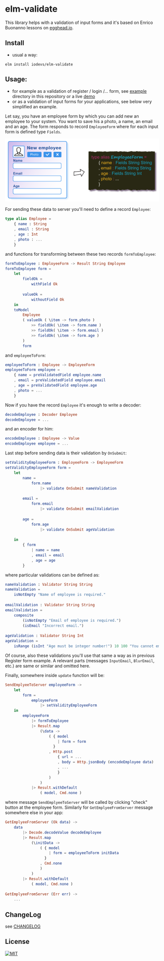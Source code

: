 # elm-validate
This library helps with a validation of input forms and it's based on Enrico Buonanno lessons on [egghead.io](https://egghead.io/courses/form-validation-in-elm/).

## Install
* usual a way:
```
elm install iodevs/elm-validate
```


## Usage:
* for example as a validation of register / login /... form, see [example](https://github.com/iodevs/elm-validate/tree/master/example) directory in this repository or a live [demo](https://iodevs.github.io/elm-validate/)
* or as a validation of input forms for your applications, see below very simplified an example.

Let say, you have an employee form by which you can add new an employee to your system. You want to save his a photo, a name, an email and an age. The form responds to record `EmployeeForm` where for each input form is defined type `Fields`.

![](docs/employee-example.png)

For sending these data to server you'll need to define a record `Employee`:

```elm
type alias Employee =
    { name : String
    , email : String
    , age : Int
    , photo : ...
    }
```

and functions for transforming between these two records `formToEmployee`:

```elm
formToEmployee : EmployeeForm -> Result String Employee
formToEmployee form =
    let
        fieldOk =
            withField Ok

        valueOk =
            withoutField Ok
    in
    toModel
        Employee
        ( valueOk ( \item -> form.photo )
            >> fieldOk( \item -> form.name )
            >> fieldOk( \item -> form.email )
            >> fieldOk( \item -> form.age )
        )
        form
```

and `employeeToForm`:

```elm
employeeToForm : Employee -> EmployeeForm
employeeToForm employee =
    { name = preValidatedField employee.name
    , email = preValidatedField employee.email
    , age = preValidatedField employee.age
    , photo = ...
    }
```

Now if you have the record `Employee` it's enough to write a decoder:

```elm
decodeEmployee : Decoder Employee
decodeEmployee = ...
```

and an encoder for him:

```elm
encodeEmployee : Employee -> Value
encodeEmployee employee = ...
```

Last step before sending data is their validation by `OnSubmit`:

```elm
setValidityEmployeeForm : EmployeeForm -> EmployeeForm
setValidityEmployeeForm form =
    let
        name =
            form.name
                |> validate OnSubmit nameValidation

        email =
            form.email
                |> validate OnSubmit emailValidation

        age =
            form.age
                |> validate OnSubmit ageValidation

    in
        { form
            | name = name
            , email = email
            , age = age
        }
```

where particular validations can be defined as:

```elm
nameValidation : Validator String String
nameValidation =
    isNotEmpty "Name of employee is required."

emailValidation : Validator String String
emailValidation =
    composite
        (isNotEmpty "Email of employee is required.")
        (isEmail "Incorrect email.")

ageValidation : Validator String Int
ageValidation =
    isRange (isInt "Age must be integer number!") 10 100 "You cannot employ a person younger than 10 year old or elder 100!"
```

Of course, also these validations you'll use that same a way as in previous Register form example. A relevant parts (messages `InputEmail`, `BlurEmail`, etc.) are same or similar and omitted here.

Finally, somewhere inside `update` function will be:

```elm
SendEmplyeeToServer employeeForm ->
    let
        form =
            employeeForm
                |> setValidityEmployeeForm
    in
        employeeForm
            |> formToEmployee
            |> Result.map
                (\data ->
                    ( { model
                        | form = form
                      }
                    , Http.post
                        { url = ...
                        , body = Http.jsonBody (encodeEmployee data)
                        , ...
                        }
                    )
                )
            |> Result.withDefault
                ( model, Cmd.none )
```

where message `SendEmplyeeToServer` will be called by clicking "check" button at the employee form. Similarly for `GetEmplyeeFromServer` message somewhere else in your app:

```elm
GetEmplyeeFromServer (Ok data) ->
    data
        |> Decode.decodeValue decodeEmployee
        |> Result.map
            (\initData ->
                ( { model
                    | form = employeeToForm initData
                  }
                , Cmd.none
                )
            )
        |> Result.withDefault
            ( model, Cmd.none )

GetEmplyeeFromServer (Err err) ->
    ...
```


## ChangeLog
see [CHANGELOG](https://github.com/iodevs/elm-validate/blob/master/CHANGELOG)


## License
[![MIT](https://img.shields.io/packagist/l/doctrine/orm.svg)](https://github.com/iodevs/elm-validate/blob/master/LICENSE)
